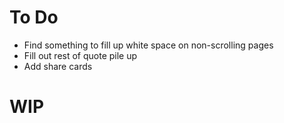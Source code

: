 # To Do
- Find something to fill up white space on non-scrolling pages
- Fill out rest of quote pile up
- Add share cards

# WIP